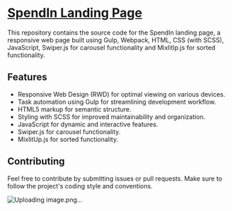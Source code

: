 # [SpendIn Landing Page](https://vanbasx.github.io/Landing-SpendIn/)

This repository contains the source code for the SpendIn landing page, a responsive web page built using Gulp, Webpack, HTML, CSS (with SCSS), JavaScript, Swiper.js for carousel functionality and MixlitIp.js for sorted functionality.


## Features

- Responsive Web Design (RWD) for optimal viewing on various devices.
- Task automation using Gulp for streamlining development workflow.
- HTML5 markup for semantic structure.
- Styling with SCSS for improved maintainability and organization.
- JavaScript for dynamic and interactive features.
- Swiper.js for carousel functionality.
- MixlitUp.js for sorted functionality.

## Contributing

Feel free to contribute by submitting issues or pull requests. Make sure to follow the project's coding style and conventions.

![Uploading image.png…]()

